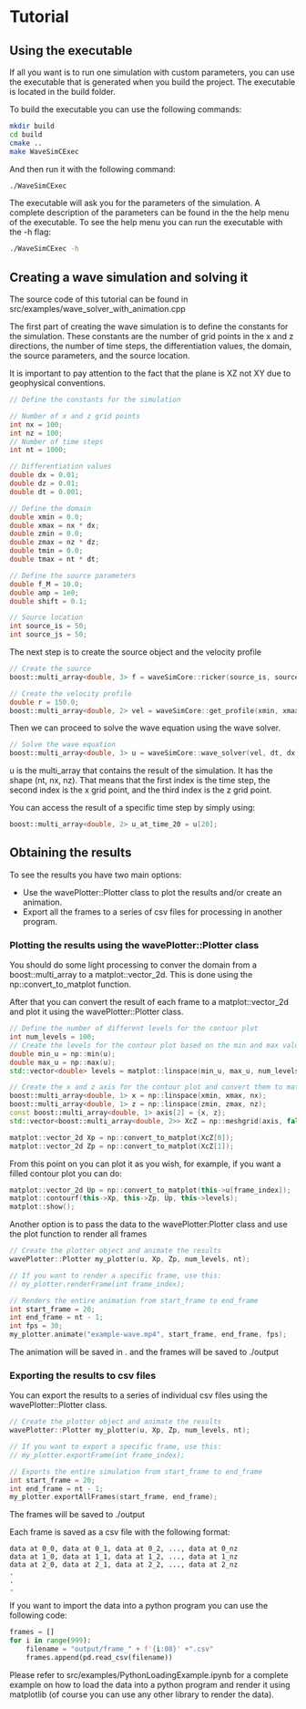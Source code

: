 # Tutorial

## Using the executable

If all you want is to run one simulation with custom parameters, you can use the executable that is generated when you build the project. The executable is located in the build folder.

To build the executable you can use the following commands:

```bash
mkdir build
cd build
cmake ..
make WaveSimCExec
```

And then run it with the following command:

```bash
./WaveSimCExec
```

The executable will ask you for the parameters of the simulation. A complete description of the parameters can be found in the the help menu of the executable. To see the help menu you can run the executable with the -h flag:

```bash
./WaveSimCExec -h
```

## Creating a wave simulation and solving it

The source code of this tutorial can be found in src/examples/wave_solver_with_animation.cpp

The first part of creating the wave simulation is to define the constants for the simulation. These constants are the number of grid points in the x and z directions, the number of time steps, the differentiation values, the domain, the source parameters, and the source location.

It is important to pay attention to the fact that the plane is XZ not XY due to geophysical conventions.

```c++
// Define the constants for the simulation

// Number of x and z grid points
int nx = 100;
int nz = 100;
// Number of time steps
int nt = 1000;

// Differentiation values
double dx = 0.01;
double dz = 0.01;
double dt = 0.001;

// Define the domain
double xmin = 0.0;
double xmax = nx * dx;
double zmin = 0.0;
double zmax = nz * dz;
double tmin = 0.0;
double tmax = nt * dt;

// Define the source parameters
double f_M = 10.0;
double amp = 1e0;
double shift = 0.1;

// Source location
int source_is = 50;
int source_js = 50;
```

The next step is to create the source object and the velocity profile

```c++
// Create the source
boost::multi_array<double, 3> f = waveSimCore::ricker(source_is, source_js, f_M, amp, shift, tmin, tmax, nt, nx, nz);

// Create the velocity profile
double r = 150.0;
boost::multi_array<double, 2> vel = waveSimCore::get_profile(xmin, xmax, zmin, zmax, nx, nz, r);
```

Then we can proceed to solve the wave equation using the wave solver.

```c++
// Solve the wave equation
boost::multi_array<double, 3> u = waveSimCore::wave_solver(vel, dt, dx, dz, nt, nx, nz, f);
```

u is the multi_array that contains the result of the simulation. It has the shape (nt, nx, nz). That means that the first index is the time step, the second index is the x grid point, and the third index is the z grid point.

You can access the result of a specific time step by simply using:

```c++
boost::multi_array<double, 2> u_at_time_20 = u[20];
```

## Obtaining the results

To see the results you have two main options:

- Use the wavePlotter::Plotter class to plot the results and/or create an animation.
- Export all the frames to a series of csv files for processing in another program.

### Plotting the results using the wavePlotter::Plotter class

You should do some light processing to conver the domain from a boost::multi_array to a matplot::vector_2d. This is done using the np::convert_to_matplot function.

After that you can convert the result of each frame to a matplot::vector_2d and plot it using the wavePlotter::Plotter class.

```c++
// Define the number of different levels for the contour plot
int num_levels = 100;
// Create the levels for the contour plot based on the min and max values of u
double min_u = np::min(u);
double max_u = np::max(u);
std::vector<double> levels = matplot::linspace(min_u, max_u, num_levels);

// Create the x and z axis for the contour plot and convert them to matplot format
boost::multi_array<double, 1> x = np::linspace(xmin, xmax, nx);
boost::multi_array<double, 1> z = np::linspace(zmin, zmax, nz);
const boost::multi_array<double, 1> axis[2] = {x, z};
std::vector<boost::multi_array<double, 2>> XcZ = np::meshgrid(axis, false, np::xy);

matplot::vector_2d Xp = np::convert_to_matplot(XcZ[0]);
matplot::vector_2d Zp = np::convert_to_matplot(XcZ[1]);
```

From this point on you can plot it as you wish, for example, if you want a filled contour plot you can do:

```c++
matplot::vector_2d Up = np::convert_to_matplot(this->u[frame_index]);
matplot::contourf(this->Xp, this->Zp, Up, this->levels);
matplot::show();
```

Another option is to pass the data to the wavePlotter:Plotter class and use the plot function to render all frames

```c++
// Create the plotter object and animate the results
wavePlotter::Plotter my_plotter(u, Xp, Zp, num_levels, nt);

// If you want to render a specific frame, use this:
// my_plotter.renderFrame(int frame_index);

// Renders the entire animation from start_frame to end_frame
int start_frame = 20;
int end_frame = nt - 1;
int fps = 30;
my_plotter.animate("example-wave.mp4", start_frame, end_frame, fps);
```

The animation will be saved in . and the frames will be saved to ./output

### Exporting the results to csv files

You can export the results to a series of individual csv files using the wavePlotter::Plotter class.

```c++
// Create the plotter object and animate the results
wavePlotter::Plotter my_plotter(u, Xp, Zp, num_levels, nt);

// If you want to export a specific frame, use this:
// my_plotter.exportFrame(int frame_index);

// Exports the entire simulation from start_frame to end_frame
int start_frame = 20;
int end_frame = nt - 1;
my_plotter.exportAllFrames(start_frame, end_frame);
```

The frames will be saved to ./output

Each frame is saved as a csv file with the following format:

```csv
data at 0_0, data at 0_1, data at 0_2, ..., data at 0_nz
data at 1_0, data at 1_1, data at 1_2, ..., data at 1_nz
data at 2_0, data at 2_1, data at 2_2, ..., data at 2_nz
.
.
.
```

If you want to import the data into a python program you can use the following code:

```python
frames = []
for i in range(999):
    filename = "output/frame_" + f'{i:08}' +".csv"
    frames.append(pd.read_csv(filename))
```

Please refer to src/examples/PythonLoadingExample.ipynb for a complete example on how to load the data into a python program and render it using matplotlib (of course you can use any other library to render the data).

